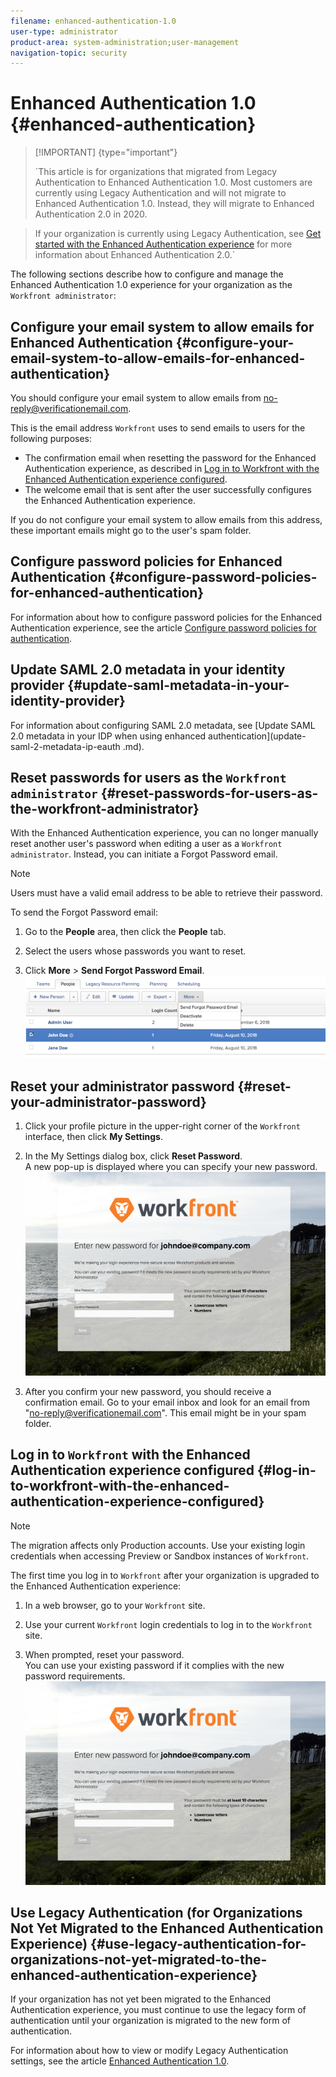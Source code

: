 ```yaml
---
filename: enhanced-authentication-1.0
user-type: administrator
product-area: system-administration;user-management
navigation-topic: security
---
```





# Enhanced Authentication 1.0 {#enhanced-authentication}



>[!IMPORTANT] {type="important"}
>
>`This article is for organizations that migrated from Legacy Authentication to Enhanced Authentication 1.0. Most customers are currently using Legacy Authentication and will not migrate to Enhanced Authentication 1.0. Instead, they will migrate to Enhanced Authentication 2.0 in 2020.  
  
>If your organization is currently using Legacy Authentication, see [Get started with the Enhanced Authentication experience](get-started-enhanced-authentication.md) for more information about Enhanced Authentication 2.0.` 


The following sections describe how to configure and manage the Enhanced Authentication 1.0 experience for your organization as the `Workfront administrator`:


## Configure your email system to allow emails for Enhanced Authentication {#configure-your-email-system-to-allow-emails-for-enhanced-authentication}

You should configure your email system to allow emails from no-reply@verificationemail.com.


This is the email address `Workfront` uses to send emails to users for the following purposes: 



*  The confirmation email when resetting the&nbsp;password for the Enhanced Authentication experience, as described in [Log in to Workfront with the Enhanced Authentication experience configured](#logging-in-to-workfront-with-new-authentication-configured).
*  The welcome email that is sent after the user successfully configures the Enhanced Authentication experience. 


If you do not configure your email system to allow emails from this address, these important emails might go to the user's spam folder. 


## Configure password policies for Enhanced Authentication {#configure-password-policies-for-enhanced-authentication}

For information about how to configure password policies for the Enhanced Authentication experience, see the article [Configure password policies for authentication](configure-password-policies-authentication.md).


## Update SAML 2.0 metadata in your identity provider {#update-saml-metadata-in-your-identity-provider}

For information about configuring SAML 2.0 metadata, see [Update SAML 2.0 metadata in your IDP when using enhanced authentication](update-saml-2-metadata-ip-eauth .md).


## Reset passwords for users as the `Workfront administrator` {#reset-passwords-for-users-as-the-workfront-administrator}

With the Enhanced Authentication experience, you can no longer manually reset another user's password when editing a user as a `Workfront administrator`. Instead, you can initiate a Forgot Password email. 


>[!NOTE]
>
>Users must have a valid email address to be able to retrieve their password.


To send the Forgot Password email: 



1. Go to the **People** area, then click the **People** tab.

1. Select the users whose passwords you want to reset.
1. Click **More** > **Send Forgot Password Email**.  
   ![](assets/send-forgot-password-600x165.png)






## Reset your administrator password {#reset-your-administrator-password}




1.  Click your profile picture in the upper-right corner of the `Workfront` interface, then click **My Settings**. 

1.  In the My Settings dialog box, click **Reset Password**.  
   A new pop-up is displayed where you can specify your new password.  
   ![](assets/reset-password-on-login-600x407.png)<![CDATA[     ]]>

1.  After you confirm your new password, you should receive a confirmation email. Go to your email inbox and look for an email from "no-reply@verificationemail.com". This email might be in your spam folder. 




## Log in to `Workfront` with the Enhanced Authentication experience configured {#log-in-to-workfront-with-the-enhanced-authentication-experience-configured}



>[!NOTE]
>
>The migration affects only Production accounts. Use your existing login credentials when accessing Preview or Sandbox instances of `Workfront`.


The first time you log in to `Workfront` after your organization is upgraded to the Enhanced Authentication experience:



1. In a web browser, go to your `Workfront` site.
1. Use your current `Workfront` login credentials to log in to the `Workfront` site.

1. When prompted, reset your password.  
   You can use your existing password if it&nbsp;complies with the new password requirements.  
   ![](assets/reset-password-on-login-600x407.png)






## Use Legacy Authentication (for Organizations Not Yet Migrated to the Enhanced Authentication Experience) {#use-legacy-authentication-for-organizations-not-yet-migrated-to-the-enhanced-authentication-experience}

If your organization has not yet been migrated to the Enhanced Authentication experience, you must continue to use the legacy form of authentication until your organization is migrated to the new form of authentication. 


For information about how to view or modify Legacy Authentication settings, see the article [Enhanced Authentication 1.0](#).
